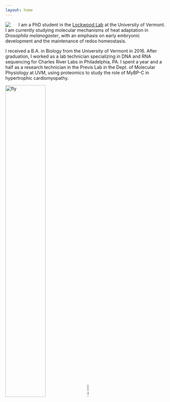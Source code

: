 ```yaml
---
layout: home
---
```


<img style="float: left; padding-right: 25px;" src="https://avatars1.githubusercontent.com/u/46583297?s=400&u=6b21ff0e8eef76f218073d585cea45a254af0c65&v=4">

I am a PhD student in the  [Lockwood Lab](https://lockwoodlab.weebly.com/) at the University of Vermont. I am currently studying molecular mechanisms of heat adaptation in _Drosophila melanogaster_, with an emphasis on early embryonic development and the maintenance of redox homeostasis.

I received a B.A. in Biology from the University of Vermont in 2016. After graduation, I worked as a lab technician specializing in DNA and RNA sequencing for Charles River Labs in Philadelphia, PA. I spent a year and a half as a research technician in the Previs Lab in the Dept. of Molecular Physiology at UVM, using proteomics to study the role of MyBP-C in hypertrophic cardiomyopathy.

<div class="row">
    <img src="https://tsoleary.github.io/images/dmel_adult.png" alt="fly" style="width:50%">
    <img src="https://tsoleary.github.io/images/embryo.png" alt="embryo" style="width:10%">
</div>
